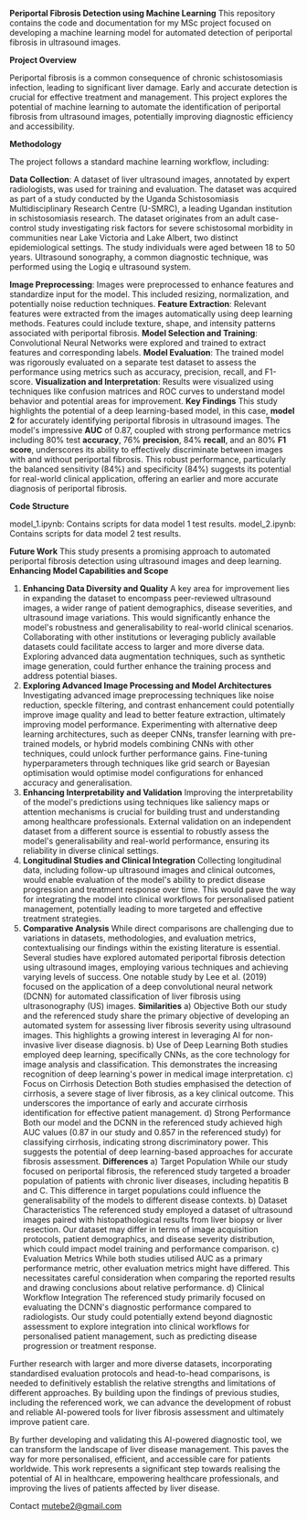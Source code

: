 **Periportal Fibrosis Detection using Machine Learning**
This repository contains the code and documentation for my MSc project focused on developing a machine learning model for automated detection of periportal fibrosis in ultrasound images.

**Project Overview**

Periportal fibrosis is a common consequence of chronic schistosomiasis infection, leading to significant liver damage. Early and accurate detection is crucial for effective treatment and management. This project explores the potential of machine learning to automate the identification of periportal fibrosis from ultrasound images, potentially improving diagnostic efficiency and accessibility.

**Methodology**

The project follows a standard machine learning workflow, including:

**Data Collection**: A dataset of liver ultrasound images, annotated by expert radiologists, was used for training and evaluation. The dataset was acquired as part of a study conducted by the Uganda Schistosomiasis Multidisciplinary Research Centre (U-SMRC), a leading Ugandan institution in schistosomiasis research. The dataset originates from an adult case-control study investigating risk factors for severe schistosomal morbidity in communities near Lake Victoria and Lake Albert, two distinct epidemiological settings. The study individuals were aged between 18 to 50 years. Ultrasound sonography, a common diagnostic technique, was performed using the Logiq e ultrasound system.

**Image Preprocessing**: Images were preprocessed to enhance features and standardize input for the model. This included resizing, normalization, and potentially noise reduction techniques.
**Feature Extraction**: Relevant features were extracted from the images automatically using deep learning methods. Features could include texture, shape, and intensity patterns associated with periportal fibrosis.
**Model Selection and Training**: Convolutional Neural Networks were explored and trained to extract features and corresponding labels.
**Model Evaluation**: The trained model was rigorously evaluated on a separate test dataset to assess the performance using metrics such as accuracy, precision, recall, and F1-score.
**Visualization and Interpretation**: Results were visualized using techniques like confusion matrices and ROC curves to understand model behavior and potential areas for improvement.
**Key Findings**
This study highlights the potential of a deep learning-based model, in this case, **model 2** for accurately identifying periportal fibrosis in ultrasound images. The model's impressive **AUC** of 0.87, coupled with strong performance metrics including 80% test **accuracy**, 76% **precision**, 84% **recall**, and an 80% **F1 score**, underscores its ability to effectively discriminate between images with and without periportal fibrosis. 
This robust performance, particularly the balanced sensitivity (84%) and specificity (84%) suggests its potential for real-world clinical application, offering an earlier and more accurate diagnosis of periportal fibrosis.


**Code Structure**

model_1.ipynb: Contains scripts for data model 1 test results.
model_2.ipynb: Contains scripts for data model 2 test results.


**Future Work**
This study presents a promising approach to automated periportal fibrosis detection using ultrasound images and deep learning. 
**Enhancing Model Capabilities and Scope**
1.	**Enhancing Data Diversity and Quality**
A key area for improvement lies in expanding the dataset to encompass peer-reviewed ultrasound images, a wider range of patient demographics, disease severities, and ultrasound image variations. This would significantly enhance the model's robustness and generalisability to real-world clinical scenarios. Collaborating with other institutions or leveraging publicly available datasets could facilitate access to larger and more diverse data. Exploring advanced data augmentation techniques, such as synthetic image generation, could further enhance the training process and address potential biases.
2.	**Exploring Advanced Image Processing and Model Architectures**
Investigating advanced image preprocessing techniques like noise reduction, speckle filtering, and contrast enhancement could potentially improve image quality and lead to better feature extraction, ultimately improving model performance. Experimenting with alternative deep learning architectures, such as deeper CNNs, transfer learning with pre-trained models, or hybrid models combining CNNs with other techniques, could unlock further performance gains. Fine-tuning hyperparameters through techniques like grid search or Bayesian optimisation would optimise model configurations for enhanced accuracy and generalisation.
3.	**Enhancing Interpretability and Validation**
Improving the interpretability of the model's predictions using techniques like saliency maps or attention mechanisms is crucial for building trust and understanding among healthcare professionals. External validation on an independent dataset from a different source is essential to robustly assess the model's generalisability and real-world performance, ensuring its reliability in diverse clinical settings.
4.	**Longitudinal Studies and Clinical Integration**
Collecting longitudinal data, including follow-up ultrasound images and clinical outcomes, would enable evaluation of the model's ability to predict disease progression and treatment response over time. This would pave the way for integrating the model into clinical workflows for personalised patient management, potentially leading to more targeted and effective treatment strategies.
5.	**Comparative Analysis**
While direct comparisons are challenging due to variations in datasets, methodologies, and evaluation metrics, contextualising our findings within the existing literature is essential. Several studies have explored automated periportal fibrosis detection using ultrasound images, employing various techniques and achieving varying levels of success. One notable study by Lee et al. (2019) focused on the application of a deep convolutional neural network (DCNN) for automated classification of liver fibrosis using ultrasonography (US) images.
**Similarities**
a)	Objective
Both our study and the referenced study share the primary objective of developing an automated system for assessing liver fibrosis severity using ultrasound images. This highlights a growing interest in leveraging AI for non-invasive liver disease diagnosis.
b)	Use of Deep Learning 
Both studies employed deep learning, specifically CNNs, as the core technology for image analysis and classification. This demonstrates the increasing recognition of deep learning's power in medical image interpretation.
c)	Focus on Cirrhosis Detection
Both studies emphasised the detection of cirrhosis, a severe stage of liver fibrosis, as a key clinical outcome. This underscores the importance of early and accurate cirrhosis identification for effective patient management.
d)	Strong Performance
Both our model and the DCNN in the referenced study achieved high AUC values (0.87 in our study and 0.857 in the referenced study) for classifying cirrhosis, indicating strong discriminatory power. This suggests the potential of deep learning-based approaches for accurate fibrosis assessment.
**Differences**
a)	Target Population
 While our study focused on periportal fibrosis, the referenced study targeted a broader population of patients with chronic liver diseases, including hepatitis B and C. This difference in target populations could influence the generalisability of the models to different disease contexts.
b)	Dataset Characteristics
The referenced study employed a dataset of ultrasound images paired with histopathological results from liver biopsy or liver resection. Our dataset may differ in terms of image acquisition protocols, patient demographics, and disease severity distribution, which could impact model training and performance comparison.
c)	Evaluation Metrics
While both studies utilised AUC as a primary performance metric, other evaluation metrics might have differed. This necessitates careful consideration when comparing the reported results and drawing conclusions about relative performance.
d)	Clinical Workflow Integration
The referenced study primarily focused on evaluating the DCNN's diagnostic performance compared to radiologists. Our study could potentially extend beyond diagnostic assessment to explore integration into clinical workflows for personalised patient management, such as predicting disease progression or treatment response.

Further research with larger and more diverse datasets, incorporating standardised evaluation protocols and head-to-head comparisons, is needed to definitively establish the relative strengths and limitations of different approaches. By building upon the findings of previous studies, including the referenced work, we can advance the development of robust and reliable AI-powered tools for liver fibrosis assessment and ultimately improve patient care.

By further developing and validating this AI-powered diagnostic tool, we can transform the landscape of liver disease management. This paves the way for more personalised, efficient, and accessible care for patients worldwide. This work represents a significant step towards realising the potential of AI in healthcare, empowering healthcare professionals, and improving the lives of patients affected by liver disease.


Contact
mutebe2@gmail.com

